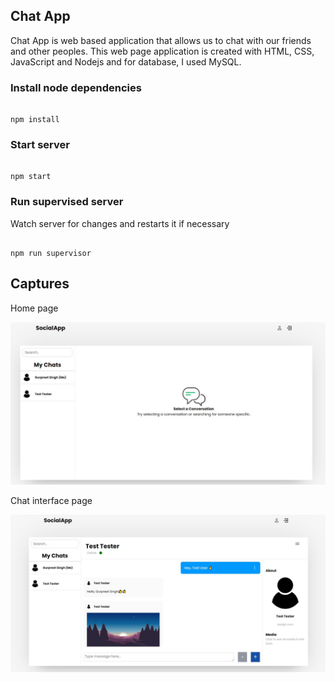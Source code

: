 ## Chat App

Chat App is web based application that allows us to chat with our friends and other peoples. This web page application is created with HTML, CSS, JavaScript and Nodejs and for database, I used MySQL.

### Install node dependencies

```

npm install

```

### Start server

```

npm start

```

### Run supervised server

Watch server for changes and restarts it if necessary

```

npm run supervisor
```

## Captures

Home page

![Photos](public/images/gitCap/Preview1.JPG)

Chat interface page

![Photos](public/images/gitCap/Previews0.JPG)
